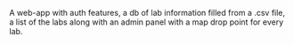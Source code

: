 A web-app with auth features, a db of lab information filled from a .csv file, a list of the labs along with an admin panel with a map drop point for every lab.